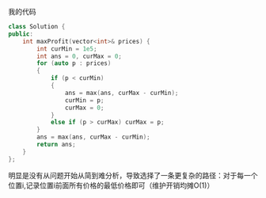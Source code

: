 我的代码
```C++
class Solution {
public:
    int maxProfit(vector<int>& prices) {
        int curMin = 1e5;
        int ans = 0, curMax = 0;
        for (auto p : prices)
        {
            if (p < curMin)
            {
                ans = max(ans, curMax - curMin);
                curMin = p;
                curMax = 0;
            }
            else if (p > curMax) curMax = p;
        }
        ans = max(ans, curMax - curMin);
        return ans;
    }
};
```
明显是没有从问题开始从简到难分析，导致选择了一条更复杂的路径：对于每一个位置i,记录位置i前面所有价格的最低价格即可（维护开销均摊O(1)）